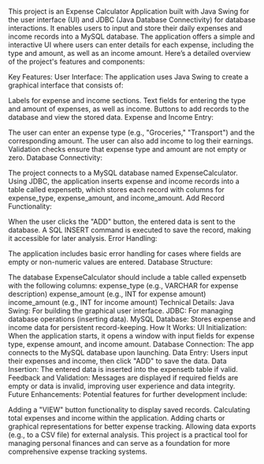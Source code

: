 This project is an Expense Calculator Application built with Java Swing for the user interface (UI) and JDBC (Java Database Connectivity) for database interactions. It enables users to input and store their daily expenses and income records into a MySQL database. The application offers a simple and interactive UI where users can enter details for each expense, including the type and amount, as well as an income amount. Here’s a detailed overview of the project's features and components:

Key Features:
User Interface: The application uses Java Swing to create a graphical interface that consists of:

Labels for expense and income sections.
Text fields for entering the type and amount of expenses, as well as income.
Buttons to add records to the database and view the stored data.
Expense and Income Entry:

The user can enter an expense type (e.g., "Groceries," "Transport") and the corresponding amount.
The user can also add income to log their earnings.
Validation checks ensure that expense type and amount are not empty or zero.
Database Connectivity:

The project connects to a MySQL database named ExpenseCalculator.
Using JDBC, the application inserts expense and income records into a table called expensetb, which stores each record with columns for expense_type, expense_amount, and income_amount.
Add Record Functionality:

When the user clicks the "ADD" button, the entered data is sent to the database.
A SQL INSERT command is executed to save the record, making it accessible for later analysis.
Error Handling:

The application includes basic error handling for cases where fields are empty or non-numeric values are entered.
Database Structure:

The database ExpenseCalculator should include a table called expensetb with the following columns:
expense_type (e.g., VARCHAR for expense description)
expense_amount (e.g., INT for expense amount)
income_amount (e.g., INT for income amount)
Technical Details:
Java Swing: For building the graphical user interface.
JDBC: For managing database operations (inserting data).
MySQL Database: Stores expense and income data for persistent record-keeping.
How It Works:
UI Initialization: When the application starts, it opens a window with input fields for expense type, expense amount, and income amount.
Database Connection: The app connects to the MySQL database upon launching.
Data Entry: Users input their expenses and income, then click "ADD" to save the data.
Data Insertion: The entered data is inserted into the expensetb table if valid.
Feedback and Validation: Messages are displayed if required fields are empty or data is invalid, improving user experience and data integrity.
Future Enhancements:
Potential features for further development include:

Adding a "VIEW" button functionality to display saved records.
Calculating total expenses and income within the application.
Adding charts or graphical representations for better expense tracking.
Allowing data exports (e.g., to a CSV file) for external analysis.
This project is a practical tool for managing personal finances and can serve as a foundation for more comprehensive expense tracking systems.










